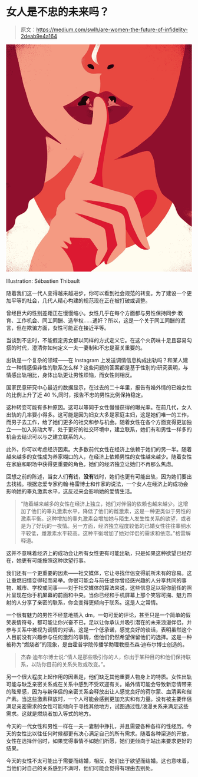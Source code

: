 # 女人是不忠的未来吗？

> 原文：<https://medium.com/swlh/are-women-the-future-of-infidelity-2deab9e4a164>

![](img/ddc332479df2eeda4c4a26b86e975279.png)

Illustration: Sébastien Thibault

随着我们这一代人变得越来越进步，你可以看到社会规范的转变。为了建设一个更加平等的社会，几代人精心构建的规范现在正在被打破或调整。

曾经巨大的性别差距正在慢慢缩小。女性几乎在每个方面都与男性保持同步:教育、工作机会、同工同酬、选举权……通奸？所以，这是一个关于同工同酬的谎言，但在欺骗方面，女性可能正在接近平等。

当谈到不忠时，不能假定男女都以同样的方式定义它。在这个火药味十足且容易勾搭的时代，澄清你如何定义一夫一妻制和不忠是至关重要的。

出轨是一个复杂的领域——在 Instagram 上发送调情信息构成出轨吗？和某人建立一种情感但非性的联系怎么样？这些问题的答案都是基于性别的:研究表明，与情感出轨相比，身体出轨更让男性烦恼，而女性则相反。

国家民意研究中心最近的数据显示，在过去的二十年里，报告有婚外情的已婚女性的比例上升了近 40 %,同时，报告不忠的男性比例保持稳定。

这种转变可能有多种原因。这可以等同于女性慢慢获得的曝光率。在前几代，女人出轨的几率要小得多。这可能是因为妇女大多是家庭主妇，这是她们唯一的工作，而男子去工作，给了她们更多的社交和参与机会。随着女性在各个方面变得更加独立——加入劳动大军，处于更好的社交环境中，建立联系，她们有和男性一样多的机会去结识可以与之建立联系的人。

此外，你可以考虑经济因素。大多数前代女性在经济上依赖于她们的另一半。随着越来越多的女性成为养家糊口的人，在经济上依赖男性的女性越来越少。随着女性在家庭和职场中获得更重要的角色，她们的经济独立让她们不再那么焦虑。

回想之前的陈述，当女人们**有**钱，**没有**钱时，她们也更有可能出轨，因为她们要出去找钱。根据恋爱专家约翰·格雷博士和作家的说法，一个女人在经济上的成功会影响她的睾丸激素水平，这反过来会影响她的爱情生活。

> “随着越来越多的女性在经济上独立，她们对伴侣的依赖也越来越少。这增加了他们的睾丸激素水平，降低了他们的雌激素，这是一种更类似于男性的激素平衡。这种增加的睾丸激素会增加她与陌生人发生性关系的欲望，或者是为了好玩的一夜情。另一方面，经济独立程度较低的已婚女性往往睾酮水平较低，雌激素水平较高。这种平衡增加了她对伴侣的需求和依恋。”格雷解释道。

这并不意味着经济上的成功会让所有女性更有可能出轨，只是如果这种欲望已经存在，她更有可能按照这种欲望行事。

我们还有一个更重要的因素——社交媒体，它让寻找伴侣变得前所未有的容易。这让重燃旧情变得轻而易举。你很可能会与前任或你曾经感兴趣的人分享共同的事物、城市、学校或同事——对于社交媒体的算法来说，这些信息足以将你前任的照片呈现在你手机屏幕的前面和中央。当你已经和手机屏幕上那个笑容可掬、魅力四射的人分享了亲密的联系，你会变得更倾向于联系。这是人之常情。

一个很有魅力的男性不经意地插入 dm，一句可爱的评论，甚至只是一个简单的假笑表情符号，都可能让你兴奋不已，足以让你承认并吸引潜在的未来浪漫伴侣，并参与关系中被视为调情的对话。这是一个低承诺，感觉良好的谈话，表明虽然这个人目前没有兴趣参与任何激烈的事情，但他们仍然希望保留他们的选择。这是一种被称为“燃烧者”的现象，是由霍普学院传播学助理教授杰森·迪布尔博士创造的。

> 杰森·迪布尔博士说:“情人是那些吸引你的人，你出于某种目的和他们保持联系，以防你目前的关系失败或改变。”。

另一个很大程度上起作用的因素是，他们缺乏其他重要人物身上的特质。女性出轨可能与缺乏亲密关系或在关系中感到不受欢迎有关。婚外情可能会导致新恋情带来的眩晕感，因为与新伴侣的亲密关系会释放出让人感觉良好的荷尔蒙、血清素和催产素。当这些激素释放时，一个人可能会感到更加充实和有力量。没有被主要伴侣满足亲密需求的女性可能倾向于寻找其他地方，试图通过性/浪漫关系来满足这些需求。这就是燃烧者加入等式的地方。

今天的一代女性和男性一样在一夫一妻制中挣扎，并且需要各种各样的性经历。今天的女性比以往任何时候都更有决心满足自己的所有需求。随着各种渠道的开放，女性在选择伴侣时，如果觉得事情不如她们所愿，她们更倾向于站出来要求更好的结果。

今天的女性不太可能出于需要而结婚，相反，她们出于欲望而结婚。这也意味着，当他们对自己的关系感到不满时，他们可能会觉得有理由去别处。